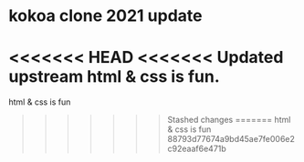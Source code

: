# kokoa clone 2021 update

<<<<<<< HEAD
<<<<<<< Updated upstream
html & css is fun.
=======
html & css is fun
>>>>>>> Stashed changes
=======
html & css is fun
>>>>>>> 88793d77674a9bd45ae7fe006e2c92eaaf6e471b
